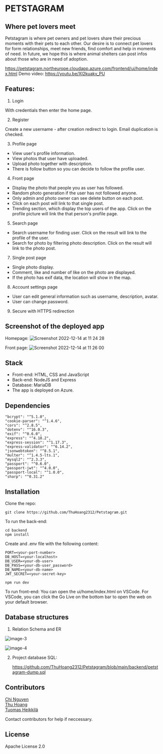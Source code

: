# PETSTAGRAM

## Where pet lovers meet

Petstagram is where pet owners and pet lovers share their precious moments with their pets to each other. Our desire is to connect pet lovers for form relationships, meet new friends, find comfort and help in moments of need. In future, we hope this is where animal shelters can post infos about those who are in need of adoption.

https://petstagram.northeurope.cloudapp.azure.com/frontend/ui/home/index.html
Demo video: https://youtu.be/XI2kuakv_PU

## Features:

1. Login

With credentials then enter the home page.

2. Register

Create a new username - after creation redirect to login. Email duplication is checked.

3. Profile page

- View user's profile information.
- View photos that user have uploaded.
- Upload photo together with description.
- There is follow button so you can decide to follow the profile user.

4. Front page

- Display the photo that people you as user has followed.
- Random photo generation if the user has not followed anyone.
- Only admin and photo owner can see delete button on each post.
- Click on each post will link to that single post.
- Trending section, which display the top users of the app. Click on the profile picture will link the that person's profile page.

5. Search page

- Search username for finding user. Click on the result will link to the profile of the user.
- Search for photo by filtering photo description. Click on the result will link to the photo post.

7. Single post page

- Single photo display.
- Comment, like and number of like on the photo are displayed.
- If the photo has exif data, the location will show in the map.

8. Account settings page

- User can edit general information such as username, description, avatar. 
- User can change password.

9. Secure with HTTPS redirection

## Screenshot of the deployed app

Homepage:
![Screenshot 2022-12-14 at 11 24 28](https://user-images.githubusercontent.com/89455223/207557276-44013903-23ac-4e42-a58d-3bec4f786c87.png)

Front page:
![Screenshot 2022-12-14 at 11 26 00](https://user-images.githubusercontent.com/89455223/207557520-0b8402c4-26f0-4c76-a673-7f119d6e17d5.png)

## Stack

- Front-end: HTML, CSS and JavaScript
- Back-end: NodeJS and Express
- Database: MariaDB
- The app is deployed on Azure.

## Dependencies
    "bcrypt": "^5.1.0",
    "cookie-parser": "^1.4.6",
    "cors": "^2.8.5",
    "dotenv": "^16.0.3",
    "exif": "^0.6.0",
    "express": "^4.18.2",
    "express-session": "^1.17.3",
    "express-validator": "^6.14.2",
    "jsonwebtoken": "^8.5.1",
    "multer": "^1.4.5-lts.1",
    "mysql2": "^2.3.3",
    "passport": "^0.6.0",
    "passport-jwt": "^4.0.0",
    "passport-local": "^1.0.0",
    "sharp": "^0.31.2"

## Installation

Clone the repo:

```
git clone https://github.com/ThuHoang2312/Petstagram.git
```

To run the back-end:

```
cd backend
npm install
```

Create and .env file with the following content:

```
PORT=<your-port-number>
DB_HOST=<your-localhost>
DB_USER=<your-db-user>
DB_PASS=<your-db-user_password>
DB_NAME=<your-db-name>
JWT_SECRET=<your-secret-key>
```

```
npm run dev
```

To run front-end: You can open the ui/home/index.html on VSCode. For VSCode, you can click the Go Live on the bottom bar to open the web on your default browser.

## Database structures

1. Relation Schema and ER

![image-3](https://user-images.githubusercontent.com/58989517/207555912-8775c85c-a46d-4afa-a4c7-59ac3b260951.png)


![image-4](https://user-images.githubusercontent.com/58989517/207555933-8ac1e939-9758-48ac-b0b2-87b70e0df4ef.png)


2. Project database SQL:

   https://github.com/ThuHoang2312/Petstagram/blob/main/backend/petstagram-dump.sql

## Contributors

[Chi Nguyen](https://github.com/chinguyen202)<br>
[Thu Hoang](https://github.com/ThuHoang2312)<br>
[Tuomas Heikkilä](https://github.com/Tuomas01)<br>

Contact contributors for help if neccessary.

## License

Apache License 2.0

